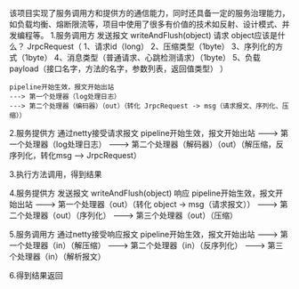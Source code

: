 该项目实现了服务调用方和提供方的通信能力，同时还具备一定的服务治理能力，如负载均衡、熔断限流等，项目中使用了很多有价值的技术如反射、设计模式、并发编程等。
1.服务调用方 
    发送报文 writeAndFlush(object)  请求
    object应该是什么？
    JrpcRequest（
    1、请求id（long） 2、压缩类型（1byte） 3、序列化的方式（1byte） 
    4、消息类型（普通请求、心跳检测请求）（1byte）
    5、负载 payload（接口名字，方法的名字，参数列表，返回值类型）
    ）

    pipeline开始生效，报文开始出站
    ---> 第一个处理器（log处理日志）
    ---> 第二个处理器（编码器）（out）（转化 JrpcRequest -> msg（请求报文、序列化、压缩））

2.服务提供方
    通过netty接受请求报文
    pipeline开始生效，报文开始出站
    ---> 第一个处理器（log处理日志）
    ---> 第二个处理器（解码器）（out）（解压缩，反序列化，转化msg --> JrpcRequest）

3.执行方法调用，得到结果

4.服务提供方
    发送报文 writeAndFlush(object)  响应
    pipeline开始生效，报文开始出站
    ---> 第一个处理器（out）（转化 object -> msg（请求报文））
    ---> 第二个处理器（out）（序列化）
    ---> 第三个处理器（out）（压缩）

5.服务调用方
    通过netty接受响应报文
    pipeline开始生效，报文开始出站
    ---> 第一个处理器（in）（解压缩）
    ---> 第二个处理器（in）（反序列化）
    ---> 第三个处理器（in）（解析报文）

6.得到结果返回
